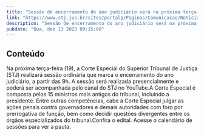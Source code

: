 ```yaml
---
title: "Sessão de encerramento do ano judiciário será na próxima terça-feira (19), às 9h"
link: "https://www.stj.jus.br/sites/portalp/Paginas/Comunicacao/Noticias/2023/13122023-Sessao-de-encerramento-do-ano-judiciario-sera-na-proxima-terca-feira--19---as-9h.aspx"
description: "Sessão de encerramento do ano judiciário será na próxima terça-feira (19), às 9h"
pubdate: "Qua, dez 13 2023 09:15:00"
---
```


## Conteúdo

Na próxima terça-feira (19), a Corte Especial do Superior Tribunal de Justiça (STJ) realizará sessão ordinária que marca o encerramento do ano judiciário, a partir das 9h. A sessão será realizada presencialmente e poderá ser acompanhada pelo canal do STJ no YouTube.A Corte Especial é composta pelos 15 ministros mais antigos do tribunal, incluindo a presidente. Entre outras competências, cabe à Corte Especial julgar as ações penais contra governadores e demais autoridades com foro por prerrogativa de função, bem como decidir questões divergentes entre os órgãos especializados do tribunal.Confira o edital. Acesse o calendário de sessões para ver a pauta.
